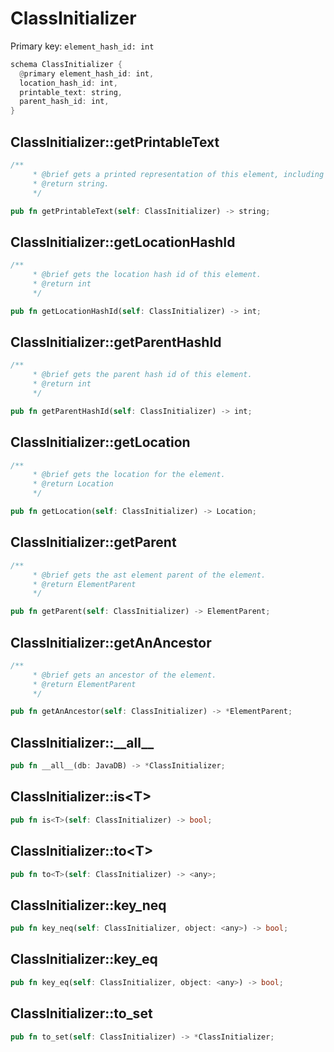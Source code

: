 # ClassInitializer

Primary key: `element_hash_id: int`

```rust
schema ClassInitializer {
  @primary element_hash_id: int,
  location_hash_id: int,
  printable_text: string,
  parent_hash_id: int,
}
```
## ClassInitializer::getPrintableText

```rust
/**
     * @brief gets a printed representation of this element, including its structure where applicable.
     * @return string.
     */
```
```rust
pub fn getPrintableText(self: ClassInitializer) -> string;
```
## ClassInitializer::getLocationHashId

```rust
/**
     * @brief gets the location hash id of this element.
     * @return int
     */
```
```rust
pub fn getLocationHashId(self: ClassInitializer) -> int;
```
## ClassInitializer::getParentHashId

```rust
/**
     * @brief gets the parent hash id of this element.
     * @return int
     */
```
```rust
pub fn getParentHashId(self: ClassInitializer) -> int;
```
## ClassInitializer::getLocation

```rust
/**
     * @brief gets the location for the element.
     * @return Location
     */
```
```rust
pub fn getLocation(self: ClassInitializer) -> Location;
```
## ClassInitializer::getParent

```rust
/**
     * @brief gets the ast element parent of the element.
     * @return ElementParent 
     */
```
```rust
pub fn getParent(self: ClassInitializer) -> ElementParent;
```
## ClassInitializer::getAnAncestor

```rust
/**
     * @brief gets an ancestor of the element.
     * @return ElementParent 
     */
```
```rust
pub fn getAnAncestor(self: ClassInitializer) -> *ElementParent;
```
## ClassInitializer::\_\_all\_\_

```rust
pub fn __all__(db: JavaDB) -> *ClassInitializer;
```
## ClassInitializer::is\<T\>

```rust
pub fn is<T>(self: ClassInitializer) -> bool;
```
## ClassInitializer::to\<T\>

```rust
pub fn to<T>(self: ClassInitializer) -> <any>;
```
## ClassInitializer::key\_neq

```rust
pub fn key_neq(self: ClassInitializer, object: <any>) -> bool;
```
## ClassInitializer::key\_eq

```rust
pub fn key_eq(self: ClassInitializer, object: <any>) -> bool;
```
## ClassInitializer::to\_set

```rust
pub fn to_set(self: ClassInitializer) -> *ClassInitializer;
```
